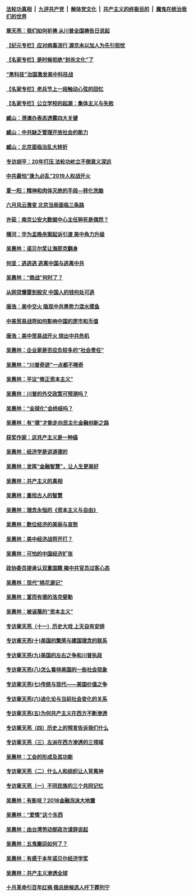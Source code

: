 ####  [法轮功真相](../../../../basic/blob/master/README.md?t=06272302) &nbsp;|&nbsp; [九评共产党](../../../../9ping.md/blob/master/README.md?t=06272302) &nbsp;|&nbsp; [解体党文化](../../../../jtdwh.md/blob/master/README.md?t=06272302)  &nbsp;|&nbsp; [共产主义的终极目的](../../../../gczydzjmd.md/blob/master/README.md?t=06272302) &nbsp;|&nbsp; [魔鬼在统治我们的世界](../../../../mgztzwmdsj.md/blob/master/README.md?t=06272302) 

#### [章天亮：我们如何祈祷 从川普全国祷告日说起](../pages/nsc423/n11944627.md?t=06272302) 

#### [【纪元专栏】应对病毒流行 渥京未以加人为先引担忧](../pages/nsc423/n11875714.md?t=06272302) 

#### [【名家专栏】是时候拒绝“封杀文化”了](../pages/nsc423/n11814093.md?t=06272302) 

#### [“黑科技”治国激发美中科技战](../pages/nsc423/n11638056.md?t=06272302) 

#### [【名家专栏】老兵节上一段触动心弦的回忆](../pages/nsc423/n11646016.md?t=06272302) 

#### [【名家专栏】公立学校的起源：集体主义与失败](../pages/nsc423/n11601833.md?t=06272302) 

#### [臧山：港澳办表态透露四大关键](../pages/nsc423/n11421628.md?t=06272302) 

#### [臧山：中共缺乏管理开放社会的能力](../pages/nsc423/n11407457.md?t=06272302) 

#### [臧山：北京面临治乱大转折](../pages/nsc423/n11406895.md?t=06272302) 

#### [专访胡平：20年打压 法轮功屹立不倒意义深远](../pages/nsc423/n11398800.md?t=06272302) 

#### [中共最怕“逢九必乱”2019人权战开火](../pages/nsc423/n11385248.md?t=06272302) 

#### [夏一阳：精神和肉体灭绝的手段—转化洗脑](../pages/nsc423/n11368250.md?t=06272302) 

#### [六月风云激变 北京当局面临三条路](../pages/nsc423/n11313668.md?t=06272302) 

#### [许茹：南京公安大数据中心主任猝死是偶然？](../pages/nsc423/n11064744.md?t=06272302) 

#### [横河：华为孟晚舟案起诉引渡 美中角力升级](../pages/nsc423/n11027230.md?t=06272302) 

#### [吴惠林：诺贝尔奖让海耶克翻身](../pages/nsc423/n10890049.md?t=06272302) 

#### [何坚：逃逃逃 逃离中国与逃离中共](../pages/nsc423/n10592891.md?t=06272302) 

#### [吴惠林：“商战”何时了？](../pages/nsc423/n10573558.md?t=06272302) 

#### [从网贷爆雷到股灾 中国人的钱何处可逃](../pages/nsc423/n10572800.md?t=06272302) 

#### [唐浩：美中交火 隐现中共黑势力混水摸鱼](../pages/nsc423/n10544040.md?t=06272302) 

#### [中美贸易战将如何影响中国的房市和币值](../pages/nsc423/n10543697.md?t=06272302) 

#### [唐浩：美中贸易战开火 烧出中共危机](../pages/nsc423/n10540126.md?t=06272302) 

#### [吴惠林：企业家是否应负较多的“社会责任”](../pages/nsc423/n10535022.md?t=06272302) 

#### [吴惠林：“川普奇迹”一点都不稀奇](../pages/nsc423/n10512808.md?t=06272302) 

#### [吴惠林：平议“修正资本主义”](../pages/nsc423/n10495724.md?t=06272302) 

#### [吴惠林：川普的外交政策可预测吗？](../pages/nsc423/n10462387.md?t=06272302) 

#### [吴惠林：“全球化”会终结吗？](../pages/nsc423/n10452838.md?t=06272302) 

#### [吴惠林：有“德”才能走向民主化金融创新之路](../pages/nsc423/n10432292.md?t=06272302) 

#### [获奖作家：这共产主义是一种癌](../pages/nsc423/n10431541.md?t=06272302) 

#### [吴惠林：经济学是讲道德的](../pages/nsc423/n10398014.md?t=06272302) 

#### [吴惠林：发挥“金融智慧”，让人生更美好](../pages/nsc423/n10375019.md?t=06272302) 

#### [吴惠林：共产主义的真相](../pages/nsc423/n10351394.md?t=06272302) 

#### [吴惠林：重拾古人的智慧](../pages/nsc423/n10337691.md?t=06272302) 

#### [吴惠林：理念永恒的《资本主义与自由》](../pages/nsc423/n10316274.md?t=06272302) 

#### [吴惠林：数位经济的美丽与哀愁](../pages/nsc423/n10292946.md?t=06272302) 

#### [吴惠林：美中经济战将开打？](../pages/nsc423/n10258825.md?t=06272302) 

#### [吴惠林：可怕的中国经济扩张](../pages/nsc423/n10219147.md?t=06272302) 

#### [政协委员提承认双重国籍 揭中共官员过客心态](../pages/nsc423/n10208809.md?t=06272302) 

#### [吴惠林：现代“桃花源记”](../pages/nsc423/n10185234.md?t=06272302) 

#### [吴惠林：富而有德的洛克斐勒](../pages/nsc423/n10142264.md?t=06272302) 

#### [吴惠林：被诬蔑的“资本主义”](../pages/nsc423/n10124816.md?t=06272302) 

#### [专访章天亮（十一）历史大戏 上天自有安排](../pages/nsc423/n10094905.md?t=06272302) 

#### [专访章天亮(十)美国的繁荣与建国理念的联系](../pages/nsc423/n10094899.md?t=06272302) 

#### [专访章天亮(九)美国的左右之争和川普执政](../pages/nsc423/n10094889.md?t=06272302) 

#### [专访章天亮(八)怎么看待美国的一些社会现象](../pages/nsc423/n10094857.md?t=06272302) 

#### [专访章天亮(七)传统与现代——美国价值之争](../pages/nsc423/n10093140.md?t=06272302) 

#### [专访章天亮(六)进化论与当前社会变化的关系](../pages/nsc423/n10092036.md?t=06272302) 

#### [专访章天亮(五)为何共产主义在西方不断渗透](../pages/nsc423/n10083620.md?t=06272302) 

#### [专访章天亮（四）历史上的预言告诉我们什么](../pages/nsc423/n10083606.md?t=06272302) 

#### [专访章天亮（三）左派在西方渗透的三领域](../pages/nsc423/n10081115.md?t=06272302) 

#### [吴惠林：工会的形成及其功能](../pages/nsc423/n10080633.md?t=06272302) 

#### [专访章天亮（二）什么人和组织让人背离神](../pages/nsc423/n10076637.md?t=06272302) 

#### [专访章天亮（一）不同民族的三个共同记忆](../pages/nsc423/n10074188.md?t=06272302) 

#### [吴惠林：有影呒？2018金融泡沫大地震](../pages/nsc423/n10040534.md?t=06272302) 

#### [吴惠林：“爱情”这个东西](../pages/nsc423/n10019423.md?t=06272302) 

#### [吴惠林：由台湾劳动部政次请辞说起](../pages/nsc423/n9979679.md?t=06272302) 

#### [吴惠林：五鬼搬运如何了？](../pages/nsc423/n9925338.md?t=06272302) 

#### [吴惠林：有感于本年诺贝尔经济学奖](../pages/nsc423/n9871883.md?t=06272302) 

#### [吴惠林：共产主义渗透全球](../pages/nsc423/n9812748.md?t=06272302) 

#### [十月革命引百年红祸 俄总统候选人吁下葬列宁](../pages/nsc423/n9810182.md?t=06272302) 

